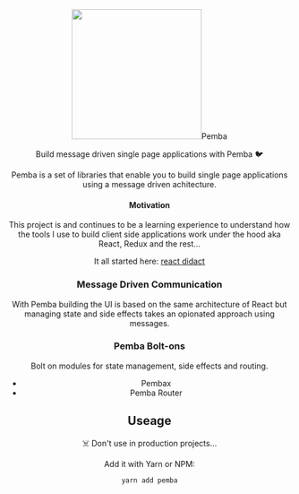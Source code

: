 <div>
<div align="center">
 <img width= "232px" src="https://github.com/cjjenkinson/Pemba/blob/master/examples/pemba_logo.png?raw=true />
</div>
</div>
                          
# Pemba

Build message driven single page applications with Pemba 🐦

Pemba is a set of libraries that enable you to build single page applications using a message driven achitecture. 

#### Motivation

This project is and continues to be a learning experience to understand how the tools I use to build client side applications work under the hood aka React, Redux and the rest...

It all started here: [react didact](https://github.com/hexacta/didact)

### Message Driven Communication

With Pemba building the UI is based on the same architecture of React but managing state and side effects takes an opionated approach using messages.

### Pemba Bolt-ons

Bolt on modules for state management, side effects and routing.

- Pembax
- Pemba Router


## Useage

☠️ Don't use in production projects...

Add it with Yarn or NPM:

```bash
yarn add pemba
```
